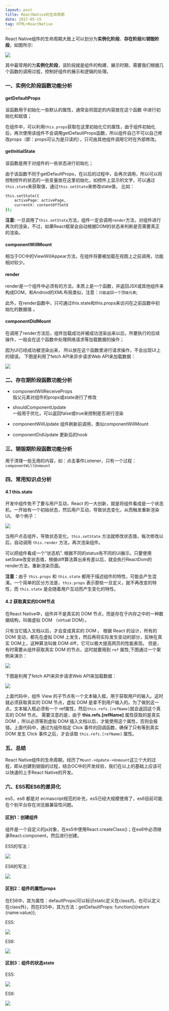 ```yaml
---
layout: post
title: ReactNative的生命周期
date: 2017-05-15
tag: HTML+ReactNative
---
```


React Native组件的生命周期大致上可以划分为<Strong>实例化阶段</Strong>、<Strong>存在阶段</Strong>和<Strong>销毁阶段</Strong>，如图所示:

![](/images/posts/RNLifeTime/1.png)

其中最常用的为<Strong>实例化阶段</Strong>，该阶段就是组件的构建、展示时期，需要我们根据几个函数的调用过程，控制好组件的展示和逻辑的处理。### 一、实例化阶段函数功能分析

#### getDefaultProps       
该函数用于初始化一些默认的属性，通常会将固定的内容放在这个函数 中进行初始化和赋值；        
在组件中，可以利用`this.props`获取在这里初始化它的属性，由于组件初始化后，再次使用该组件不会调用getDefaultProps函数，所以组件自己不可以自己修改props（即：props可认为是只读的），只可由其他组件调用它时在外部修改。#### getInitialState  
该函数是用于对组件的一些状态进行初始化；由于该函数不同于getDefaultProps，在以后的过程中，会再次调用，所以可以将控制控件的状态的一些变量放在这里初始化，如控件上显示的文字，可以通过`this.state`来获取值，通过`this.setState`来修改state值， 比如：

```bashthis.setState({    activePage: activePage,     currentX: contentOffSetX  });```<strong>注意:</strong> 一旦调用了`this.setState`方法，组件一定会调用`render`方法，对组件进行再次的渲染，不过，如果React框架会自动根据DOM的状态来判断是否需要真正的渲染。
#### componentWillMount相当于OC中的ViewWillAppear方法，在组件将要被加载在视图上之前调用，功能相对较少。
#### render
render是一个组件中必须有的方法，本质上是一个函数，并返回JSX或其他组件来构成DOM，和Android的XML布局类似，注意：`只能返回一个顶级元素`;       
此外，在render函数中，只可通过this.state和this.props来访问在之前函数中初始化的数据值 。#### componentDidMount在调用了render方法后，组件加载成功并被成功渲染出来以后，所要执行的后续操作，一般会在这个函数中处理网络请求等加载数据的操作；因为UI已经成功被渲染出来， 所以放在这个函数里进行请求操作，不会出现UI上的错误。
下图是利用了fetch API来异步请求Web API来加载数据：

![](/images/posts/RNLifeTime/2.png)### 二、存在期阶段函数功能分析
* componentWillReceiveProps    指父元素对组件的props或state进行了修改
* shouldComponentUpdate    一般用于优化，可以返回false或true来控制是否进行渲染* componentWillUpdate组件刷新前调用，类似componentWillMount
* componentDidUpdate更新后的hook

### 三、销毁期阶段函数功能分析    
用于清理一些无用的内容，如：点击事件Listener，只有一个过程：`componentWillUnmount`### 四、常用知识点分析#### 4.1  this.state      开发中组件免不了要与用户互动，React 的一大创新，就是将组件看成是一个状态机，一开始有一个初始状态，然后用户互动，导致状态变化，从而触发重新渲染 UI。举个例子：![](/images/posts/RNLifeTime/3.png)当用户点击组件，导致状态变化，`this.setState` 方法就修改状态值，每次修改以后，自动调用 `this.render` 方法，再次渲染组件。可以把组件看成一个“状态机”. 根据不同的status有不同的UI展示。只要使用setState改变状态值，根据diff算法算出来有差以后，就会执行ReactDom的render方法，重新渲染页面。 
<strong>注意：</strong>由于 `this.props` 和 `this.state` 都用于描述组件的特性，可能会产生混淆。一个简单的区分方法是，`this.props` 表示那些一旦定义，就不再改变的特性，而 `this.state` 是会随着用户互动而产生变化的特性。

#### 4.2  获取真实的DOM节点在React Native中，组件并不是真实的 DOM 节点，而是存在于内存之中的一种数据结构，叫做虚拟 DOM （virtual DOM）。 
 只有当它插入文档以后，才会变成真实的 DOM 。 根据 React 的设计，所有的 DOM 变动，都先在虚拟 DOM 上发生，然后再将实际发生变动的部分，反映在真实 DOM上，这种算法叫做 DOM diff，它可以极大提高网页的性能表现。但是，有时需要从组件获取真实 DOM 的节点，这时就要用到 `ref` 属性;下图通过一个案例来演示：![](/images/posts/RNLifeTime/4.png)

下图是利用了fetch API来异步请求Web API来加载数据：![](/images/posts/RNLifeTime/5.png)


 上面代码中，组件 View 的子节点有一个文本输入框，用于获取用户的输入。这时就必须获取真实的 DOM 节点，虚拟 DOM 是拿不到用户输入的。为了做到这一点，文本输入框必须有一个 ref属性，然后`this.refs.[refName]`就会返回这个真实的 DOM 节点。      需要注意的是，由于 <strong>this.refs.[refName]</strong> 属性获取的是真实 DOM ，所以必须等到虚拟 DOM 插入文档以后，才能使用这个属性，否则会报错。上面代码中，通过为组件指定 Click 事件的回调函数，确保了只有等到真实 DOM 发生 Click 事件之后，才会读取 `this.refs.[refName]` 属性。
      
### 五、总结React Native组件的生命周期，经历了`Mount->Update->Unmount`这三个大的过程，即从创建到销毁的过程，结合OC中的开发经验，我们在以上的基础上应该可以快速的上手React Native的开发。

### 六、ES5和ES6的差异化

es5，es6 都是对 ecmascript规范的补充，es5已经大规模使用了，es6目前可能在个别平台存在浏览器兼容性问题。
 
#### 区别1：创建组件组件是一个自定义的js对象，在es5中使用React.createClass()；在es6中必须继承React.component，然后进行创建。
ES5的写法：

![](/images/posts/RNLifeTime/6.png)

ES6的写法：

![](/images/posts/RNLifeTime/7.png)

#### 区别2：组件的属性props在ES6中，其为属性：defaultProps(可以标识static定义在class内，也可以定义在class外)，而在ES5中，其为方法：getDefaultProps: function(){return {name:value}};ES5:

![](/images/posts/RNLifeTime/8.png)

ES6:

![](/images/posts/RNLifeTime/9.png)

#### 区别3：组件的状态stateES5:

![](/images/posts/RNLifeTime/10.png)

ES6:

![](/images/posts/RNLifeTime/11.png)














